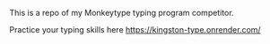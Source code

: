 This is a repo of my Monkeytype typing program competitor.

Practice your typing skills here https://kingston-type.onrender.com/
